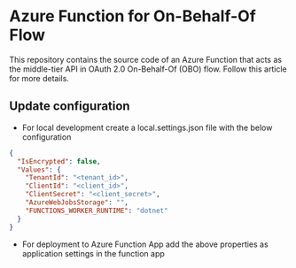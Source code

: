 # Azure Function for On-Behalf-Of Flow

This repository contains the source code of an Azure Function that acts as the middle-tier API in OAuth 2.0 On-Behalf-Of (OBO) flow. Follow this article for more details.

## Update configuration

- For local development create a local.settings.json file with the below configuration

```json
{
  "IsEncrypted": false,
  "Values": {
    "TenantId": "<tenant_id>",
    "ClientId": "<client_id>",
    "ClientSecret": "<client_secret>",
    "AzureWebJobsStorage": "",
    "FUNCTIONS_WORKER_RUNTIME": "dotnet"
  }
}
```
- For deployment to Azure Function App add the above properties as application settings in the function app
